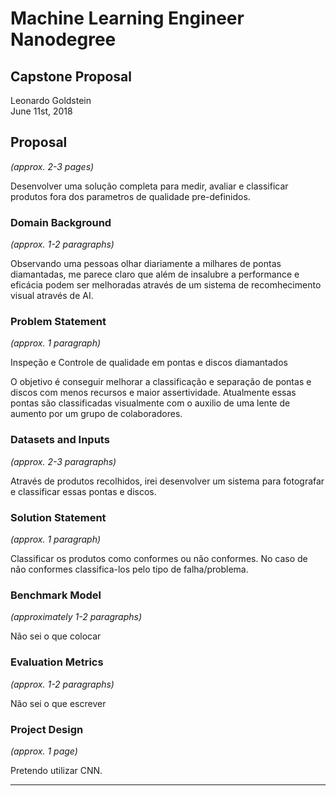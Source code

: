 # Machine Learning Engineer Nanodegree
## Capstone Proposal
Leonardo Goldstein  
June 11st, 2018

## Proposal
_(approx. 2-3 pages)_

Desenvolver uma solução completa para medir, avaliar e classificar produtos fora dos parametros de qualidade pre-definidos.  

### Domain Background
_(approx. 1-2 paragraphs)_

Observando uma pessoas olhar diariamente a milhares de pontas diamantadas, me parece claro que além de insalubre a performance e eficácia podem ser melhoradas através de um sistema de recomhecimento visual através de AI.



### Problem Statement
_(approx. 1 paragraph)_

Inspeção e Controle de qualidade em pontas e discos diamantados

O objetivo é conseguir melhorar a classificação e separação de pontas e discos com menos recursos e maior assertividade.
Atualmente essas pontas são classificadas visualmente com o auxilio de uma lente de aumento por um grupo de colaboradores.

### Datasets and Inputs
_(approx. 2-3 paragraphs)_

Através de produtos recolhidos, irei desenvolver um sistema para fotografar e classificar essas pontas e discos. 

### Solution Statement
_(approx. 1 paragraph)_

Classificar os produtos como conformes ou não conformes. No caso de não conformes classifica-los pelo tipo de falha/problema.

### Benchmark Model
_(approximately 1-2 paragraphs)_

Não sei o que colocar

### Evaluation Metrics
_(approx. 1-2 paragraphs)_

Não sei o que escrever

### Project Design
_(approx. 1 page)_

Pretendo utilizar CNN.

-----------
